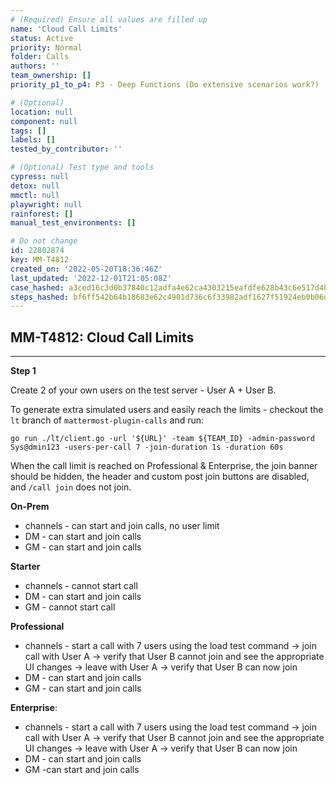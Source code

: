 ```yaml
---
# (Required) Ensure all values are filled up
name: 'Cloud Call Limits'
status: Active
priority: Normal
folder: Calls
authors: ''
team_ownership: []
priority_p1_to_p4: P3 - Deep Functions (Do extensive scenarios work?)

# (Optional)
location: null
component: null
tags: []
labels: []
tested_by_contributor: ''

# (Optional) Test type and tools
cypress: null
detox: null
mmctl: null
playwright: null
rainforest: []
manual_test_environments: []

# Do not change
id: 22802874
key: MM-T4812
created_on: '2022-05-20T18:36:46Z'
last_updated: '2022-12-01T21:05:08Z'
case_hashed: a3ced16c3d0b37840c12adfa4e62ca4303215eafdfe628b43c6e517d4bd20f82cf076b9485deebda24d546935c35ab69
steps_hashed: bf6ff542b64b18683e62c4901d736c6f33982adf1627f51924eb0b06df422b866e758fe3c5a8e1215dd04e33ea36058c
---
```


<!-- (Auto-generated) Based on frontmatter's "key" and "name" -->

## MM-T4812: Cloud Call Limits

---

**Step 1**

Create 2 of your own users on the test server - User A + User B.

To generate extra simulated users and easily reach the limits - checkout the `lt` branch of `mattermost-plugin-calls` and run:

```
go run ./lt/client.go -url '${URL}' -team ${TEAM_ID} -admin-password Sys@dmin123 -users-per-call 7 -join-duration 1s -duration 60s
```

When the call limit is reached on Professional & Enterprise, the join banner should be hidden, the header and custom post join buttons are disabled, and `/call join` does not join.

**On-Prem**

- channels - can start and join calls, no user limit
- DM - can start and join calls
- GM - can start and join calls

**Starter**

- channels - cannot start call
- DM - can start and join calls
- GM - cannot start call

**Professional**

- channels - start a call with 7 users using the load test command -> join call with User A -> verify that User B cannot join and see the appropriate UI changes -> leave with User A -> verify that User B can now join
- DM - can start and join calls
- GM - can start and join calls

**Enterprise**:

- channels - start a call with 7 users using the load test command -> join call with User A -> verify that User B cannot join and see the appropriate UI changes -> leave with User A -> verify that User B can now join
- DM - can start and join calls
- GM -can start and join calls
